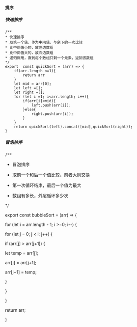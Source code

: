#### 排序

##### 快速排序

	/**
	* 快速排序
	* 取第一个值，作为中间值，与余下的一次比较
	* 比中间值小的，放左边数组
	* 比中间值大的，放右边数组
	* 递归调用，直到每个数组只剩一个元素，返回该数组
	*/
	export  const quickSort = (arr) => {
		if(arr.length <=1){
			return arr
		}
		let mid = arr[0];
		let left =[];
		let right =[];
		for (let i =1; i<arr.length; i++){
			if(arr[i]<mid){
				left.push(arr[i]);
			}else{
				right.push(arr[i]);
			}
		}
		return quickSort(left).concat([mid],quickSort(right));
	}

##### 冒泡排序

	/**

* 冒泡排序

* 取前一个和后一个值比较，前者大则交换

* 第一次循环结束，最后一个值为最大

* 数组有多长，外层循环多少次

*/

export  const bubbleSort = (arr) => {

for (let i = arr.length - 1; i >=0; i--) {

for (let j = 0; j < i; j++) {

if (arr[j] > arr[j+1]) {

let temp = arr[j];

arr[j] = arr[j+1];

arr[j+1] = temp;

}

}

}

return arr;

}
<!--stackedit_data:
eyJoaXN0b3J5IjpbLTQ2NDY3NTAwMywyMTQxMzUwNTkwXX0=
-->